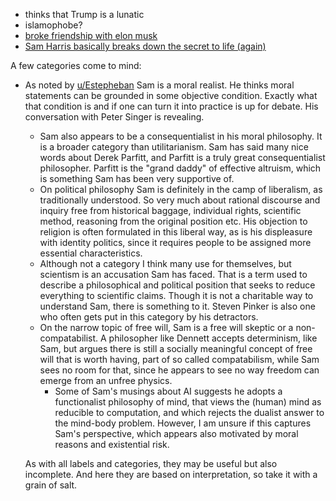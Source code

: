 - thinks that Trump is a lunatic
- islamophobe?
- [broke friendship with elon musk](https://youtu.be/MkbKB9uID1I?si=SoWDZaobm5Hj8ule)
- [Sam Harris basically breaks down the secret to life (again)](https://youtu.be/oq9uo7F42Zk?si=ABPteKQ9O4AYmuzh)

A few categories come to mind:

- As noted by [u/Estepheban](https://www.reddit.com/user/Estepheban/) Sam is a moral realist. He thinks moral statements can be grounded in some objective condition. Exactly what that condition is and if one can turn it into practice is up for debate. His conversation with Peter Singer is revealing.
    - Sam also appears to be a consequentialist in his moral philosophy. It is a broader category than utilitarianism. Sam has said many nice words about Derek Parfitt, and Parfitt is a truly great consequentialist philosopher. Parfitt is the "grand daddy" of effective altruism, which is something Sam has been very supportive of.
    - On political philosophy Sam is definitely in the camp of liberalism, as traditionally understood. So very much about rational discourse and inquiry free from historical baggage, individual rights, scientific method, reasoning from the original position etc. His objection to religion is often formulated in this liberal way, as is his displeasure with identity politics, since it requires people to be assigned more essential characteristics.
    - Although not a category I think many use for themselves, but scientism is an accusation Sam has faced. That is a term used to describe a philosophical and political position that seeks to reduce everything to scientific claims. Though it is not a charitable way to understand Sam, there is something to it. Steven Pinker is also one who often gets put in this category by his detractors.
    - On the narrow topic of free will, Sam is a free will skeptic or a non-compatabilist. A philosopher like Dennett accepts determinism, like Sam, but argues there is still a socially meaningful concept of free will that is worth having, part of so called compatabilism, while Sam sees no room for that, since he appears to see no way freedom can emerge from an unfree physics.
        - Some of Sam's musings about AI suggests he adopts a functionalist philosophy of mind, that views the (human) mind as reducible to computation, and which rejects the dualist answer to the mind-body problem. However, I am unsure if this captures Sam's perspective, which appears also motivated by moral reasons and existential risk.

    As with all labels and categories, they may be useful but also incomplete. And here they are based on interpretation, so take it with a grain of salt.